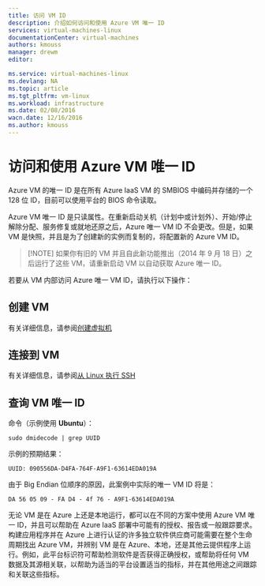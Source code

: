 ```yaml
---
title: 访问 VM ID
description: 介绍如何访问和使用 Azure VM 唯一 ID
services: virtual-machines-linux
documentationCenter: virtual-machines
authors: kmouss
manager: drewm
editor: 

ms.service: virtual-machines-linux
ms.devlang: NA
ms.topic: article
ms.tgt_pltfrm: vm-linux
ms.workload: infrastructure
ms.date: 02/08/2016
wacn.date: 12/16/2016
ms.author: kmouss
---
```


# 访问和使用 Azure VM 唯一 ID

Azure VM 的唯一 ID 是在所有 Azure IaaS VM 的 SMBIOS 中编码并存储的一个 128 位 ID，目前可以使用平台的 BIOS 命令读取。

Azure VM 唯一 ID 是只读属性。在重新启动关机（计划中或计划外）、开始/停止解除分配、服务修复或就地还原之后，Azure 唯一 VM ID 不会更改。但是，如果 VM 是快照，并且是为了创建新的实例而复制的，将配置新的 Azure VM ID。

> [!NOTE] 如果你有旧的 VM 并且自此新功能推出（2014 年 9 月 18 日）之后运行了这些 VM，请重新启动 VM 以自动获取 Azure 唯一 ID。

若要从 VM 内部访问 Azure 唯一 VM ID，请执行以下操作：

## 创建 VM
 
有关详细信息，请参阅[创建虚拟机](./virtual-machines-linux-creation-choices.md)

## 连接到 VM
 
有关详细信息，请参阅[从 Linux 执行 SSH](./virtual-machines-linux-mac-create-ssh-keys.md)

## 查询 VM 唯一 ID

命令（示例使用 **Ubuntu**）：

    sudo dmidecode | grep UUID
    
示例的预期结果：

    UUID: 090556DA-D4FA-764F-A9F1-63614EDA019A
    
由于 Big Endian 位顺序的原因，此案例中实际的唯一 VM ID 将是：

    DA 56 05 09 - FA D4 - 4f 76 - A9F1-63614EDA019A
    
无论 VM 是在 Azure 上还是本地运行，都可以在不同的方案中使用 Azure VM 唯一 ID，并且可以帮助在 Azure IaaS 部署中可能有的授权、报告或一般跟踪要求。构建应用程序并在 Azure 上进行认证的许多独立软件供应商可能需要在整个生命周期找出 Azure VM，并辨别 VM 是在 Azure、本地，还是其他云提供程序上运行。例如，此平台标识符可帮助检测软件是否获得正确授权，或帮助将任何 VM 数据及其源相关联，以帮助为适当的平台设置适当的指标，并在其他用途之间跟踪和关联这些指标。

<!---HONumber=Mooncake_Quality_Review_1202_2016-->